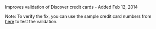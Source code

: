 Improves validation of Discover credit cards - Added Feb 12, 2014

Note: To verify the fix, you can use the sample credit card numbers from [here](http://www.discovernetwork.com/merchants/services/terminal-activation.html) to test the validation.

